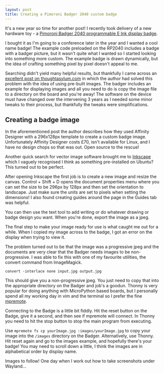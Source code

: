 ```yaml
---
layout: post
title: Creating a Pimoroni Badger 2040 custom badge
---
```


It's a new year so time for another post! I recently took delivery of a new hardware
toy - a [Pimoroni Badger 2040 programmable E Ink display badge](https://shop.pimoroni.com/products/badger-2040?variant=39752959852627).

I bought it as I'm going to a conference later in the year and I wanted a cool name badge!
The example code preloaded on the RP2040 includes a badge with a badger picture, but it
wasn't quite what I wanted so I started looking into something more custom. The example badge
is drawn dynamically, but the idea of crafting something pixel by pixel doesn't appeal to me.

Searching didn't yield many helpful results, but thankfully I came across an [excellent post on 
thoughtasylum.com](https://www.thoughtasylum.com/2022/05/01/the-badger-2040-custom-badges/)
in which the author had solved this problem with the idea of using pre-built images.
The badger includes an example for displaying images and all you need to do is copy
the image file to a directory on the board and you're away! The software
on the device must have changed over the intervening 3 years as I needed some minor
tweaks to their process, but thankfully the tweaks were simplifications.

## Creating a badge image

In the aforementioned post the author describes how they used Affinity Designer with a
296x128px template to create a custom badge image. Unfortunately Affinity Designer costs
£70, isn't available for Linux, and I have no design chops so that was out. Open source to the rescue!

Another quick search for vector image software brought me to [Inkscape](https://inkscape.org/)
which I vaguely recognised I think as something pre-installed on Ubuntu? This turned
out to be perfect.

After opening Inkscape the first job is to create a new image and resize the canvas. 
Control + Shift + D opens the document properties menu where you can set the size to be 296px by 128px
and then set the orientation to landscape. Just make sure the units are set to pixels when
setting the dimensions! I also found creating guides around the page in the Guides tab was
helpful.

You can then use the text tool to add writing or do whatever drawing or badge design you want.
When you're done, export the image as a jpeg.

The final step to make your image ready for use is what caught me out for a while. When I
copied my image across to the badge, I got an error on the display when trying to view it.

The problem turned out to be that the image was a progressive jpeg and the documents are
very clear that the Badger needs images to be non-progressive. I was able to fix this
with one of my favourite utilities, the convert command from ImageMagick.

`convert -interlace none input.jpg output.jpg`

This should give you a non-progressive jpeg. You just need to copy that into the appropriate
directory on the Badger and job's a goodun. Thonny is very popular for doing anything
with MicroPython based boards, but I personally spend all my working day in vim and
the terminal so I prefer the fine [mpremote](https://docs.micropython.org/en/latest/reference/mpremote.html).

Connecting to the Badge is a little bit fiddly. Hit the reset button on the Badge, give it
a second, and then see if mpremote will connect. In Thonny you need to hit the stop
button to stop the main program from executing.

Use `mpremote fs cp yourImage.jpg :images/yourImage.jpg` to copy your image into the `/images`
directory on the Badger. Alternatively, use Thonny. Hit reset again and go to the images
example, and hopefully there's your badge! You may need to scroll down a little, I think
the images are in alphabetical order by display name.

Images to follow! One day when I work out how to take screenshots under Wayland...

